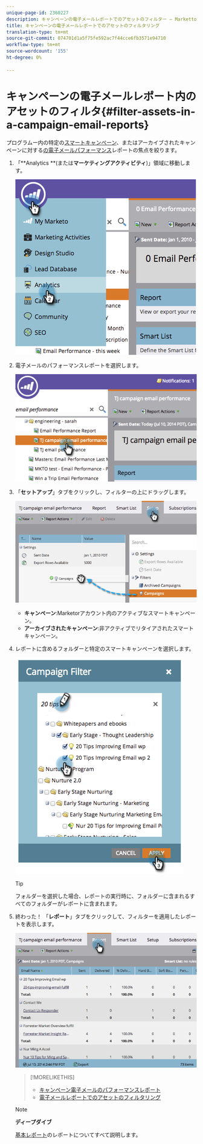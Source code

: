 ```yaml
---
unique-page-id: 2360227
description: キャンペーンの電子メールレポートでのアセットのフィルター — Marketto Docs — 製品ドキュメント
title: キャンペーンの電子メールレポートでのアセットのフィルタリング
translation-type: tm+mt
source-git-commit: 074701d1a5f75fe592ac7f44cce6fb3571e94710
workflow-type: tm+mt
source-wordcount: '155'
ht-degree: 0%

---
```



# キャンペーンの電子メールレポート内のアセットのフィルタ{#filter-assets-in-a-campaign-email-reports}

プログラムー内の特定の[スマートキャンペーン](http://docs.marketo.com/display/docs/smart+campaigns)、またはアーカイブされたキャンペーンに対する[の電子メールパフォーマンス](../../../../product-docs/reporting/basic-reporting/report-types/campaign-email-performance-report.md)レポートの焦点を絞ります。

1. 「**Analytics **(または&#x200B;**マーケティングアクティビティ**)」領域に移動します。

   ![](assets/image2014-9-16-15-3a57-3a27.png)

1. 電子メールのパフォーマンスレポートを選択します。

   ![](assets/image2014-9-16-15-3a57-3a31.png)

1. 「**セットアップ**」タブをクリックし、フィルターの上にドラッグします。

   ![](assets/image2014-9-16-15-3a57-3a35.png)

   * **キャンペーン**:Marketorアカウント内のアクティブなスマートキャンペーン。
   * **アーカイブされたキャンペーン**:非アクティブでリタイアされたスマートキャンペーン。

1. レポートに含めるフォルダーと特定のスマートキャンペーンを選択します。

   ![](assets/image2014-9-16-15-3a57-3a38.png)

   >[!TIP]
   >
   >フォルダーを選択した場合、レポートの実行時に、フォルダーに含まれるすべてのフォルダーがレポートに含まれます。

1. 終わった！ 「**レポート**」タブをクリックして、フィルターを適用したレポートを表示します。

   ![](assets/image2014-9-16-15-3a58-3a10.png)

   >[!MORELIKETHIS]
   >
   >
   >    
   >    
   >    * [キャンペーン電子メールのパフォーマンスレポート](../../../../product-docs/reporting/basic-reporting/report-types/campaign-email-performance-report.md)
   >    * [電子メールレポートでのアセットのフィルタリング](filter-assets-in-an-email-report.md)


   >[!NOTE]
   >
   >**ディープダイブ**
   >
   >
   >[基本レポート](http://docs.marketo.com/display/docs/basic+reporting)のレポートについてすべて説明します。


